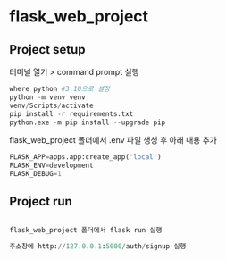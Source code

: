 # flask_web_project

## Project setup

터미널 열기 > command prompt 실행

```python
where python #3.10으로 설정
python -m venv venv
venv/Scripts/activate
pip install -r requirements.txt
python.exe -m pip install --upgrade pip
```

flask_web_project 폴더에서 .env 파일 생성 후 아래 내용 추가

```python
FLASK_APP=apps.app:create_app('local')
FLASK_ENV=development
FLASK_DEBUG=1
```

## Project run

```python

flask_web_project 폴더에서 flask run 실행

주소창에 http://127.0.0.1:5000/auth/signup 실행
```